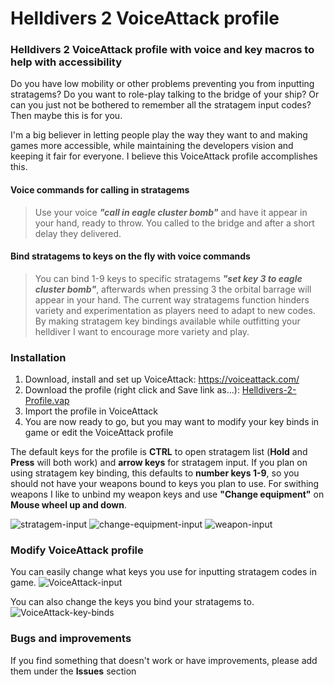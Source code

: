 # Helldivers 2 VoiceAttack profile
### Helldivers 2 VoiceAttack profile with voice and key macros to help with accessibility
Do you have low mobility or other problems preventing you from inputting stratagems? Do you want to role-play talking to the bridge of your ship? Or can you just not be bothered to remember all the stratagem input codes? Then maybe this is for you.

I'm a big believer in letting people play the way they want to and making games more accessible, while maintaining the developers vision and keeping it fair for everyone. I believe this VoiceAttack profile accomplishes this.

#### Voice commands for calling in stratagems
> Use your voice **_"call in eagle cluster bomb"_** and have it appear in your hand, ready to throw. You called to the bridge and after a short delay they delivered.

#### Bind stratagems to keys on the fly with voice commands
> You can bind 1-9 keys to specific stratagems **_"set key 3 to eagle cluster bomb"_**, afterwards when pressing 3 the orbital barrage will appear in your hand. The current way stratagems function hinders variety and experimentation as players need to adapt to new codes. By making stratagem key bindings available while outfitting your helldiver I want to encourage more variety and play.


### Installation
1. Download, install and set up VoiceAttack: https://voiceattack.com/
2. Download the profile (right click and Save link as...): [Helldivers-2-Profile.vap](/Helldivers-2-Profile.vap?raw=true)
3. Import the profile in VoiceAttack
4. You are now ready to go, but you may want to modify your key binds in game or edit the VoiceAttack profile

The default keys for the profile is **CTRL** to open stratagem list (**Hold** and **Press** will both work) and **arrow keys** for stratagem input.
If you plan on using stratagem key binding, this defaults to **number keys 1-9**, so you should not have your weapons bound to keys you plan to use. For swithing weapons I like to unbind my weapon keys and use **"Change equipment"** on **Mouse wheel up and down**.

![stratagem-input](https://github.com/Artmos/helldivers-2-voice-attack/assets/187554/8088ffee-9419-4b44-9543-8c96ba001114)
![change-equipment-input](https://github.com/Artmos/helldivers-2-voice-attack/assets/187554/aba8054c-e414-4b5d-9def-e80bc57c5f5b)
![weapon-input](https://github.com/Artmos/helldivers-2-voice-attack/assets/187554/d588069e-39a8-4559-9f82-1237a0569a1d)


### Modify VoiceAttack profile
You can easily change what keys you use for inputting stratagem codes in game.
![VoiceAttack-input](https://github.com/Artmos/helldivers-2-voice-attack/assets/187554/cc531ec4-ae7f-4b1c-8648-a6c13a708f97)

You can also change the keys you bind your stratagems to.
![VoiceAttack-key-binds](https://github.com/Artmos/helldivers-2-voice-attack/assets/187554/e4c6353a-5c95-4eb7-bade-387315546e07)


### Bugs and improvements
If you find something that doesn't work or have improvements, please add them under the **Issues** section
